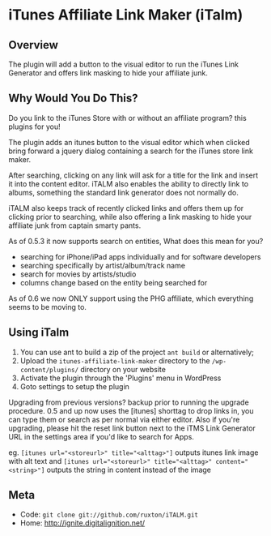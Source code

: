 iTunes Affiliate Link Maker (iTalm)
====================================

Overview
--------

The plugin will add a button to the visual editor to run the iTunes Link Generator and offers link masking to hide your affiliate junk.

Why Would You Do This?
----------------------

Do you link to the iTunes Store with or without an affiliate program? this plugins for you!

The plugin adds an itunes button to the visual editor which when clicked bring forward a jquery
dialog containing a search for the iTunes store link maker.

After searching, clicking on any link will ask for a title for the link and insert it into the
content editor. iTALM also enables the ability to directly link to albums, something the
standard link generator does not normally do.

iTALM also keeps track of recently clicked links and offers them up for clicking prior to
searching, while also offering a link masking to hide your affiliate junk from captain smarty pants.

As of 0.5.3 it now supports search on entities, What does this mean for you?
* searching for iPhone/iPad apps individually and for software developers
* searching specifically by artist/album/track name
* search for movies by artists/studio
* columns change based on the entity being searched for

As of 0.6 we now ONLY support using the PHG affiliate, which everything seems to be moving to.

Using iTalm
-----------

1. You can use ant to build a zip of the project `ant build` or alternatively;
2. Upload the `itunes-affiliate-link-maker` directory to the `/wp-content/plugins/` directory on your website
3. Activate the plugin through the 'Plugins' menu in WordPress
4. Goto settings to setup the plugin

Upgrading from previous versions? backup prior to running the upgrade procedure.
0.5 and up now uses the [itunes] shorttag to drop links in, you can type them or search as per normal via
either editor.  Also if you're upgrading, please hit the reset link button next to the iTMS Link Generator URL
in the settings area if you'd like to search for Apps.

eg. `[itunes url="<storeurl>" title="<alttag>"]` outputs itunes link image with alt text
and `[itunes url="<storeurl>" title="<alttag>" content="<string>"]` outputs the string in content instead of the image


Meta
----

* Code: `git clone git://github.com/ruxton/iTALM.git`
* Home: <http://ignite.digitalignition.net/>
